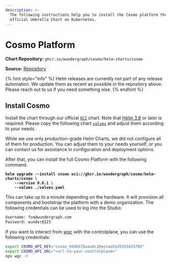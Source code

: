 ```yaml
---
description: >-
  The following instructions help you to install the Cosmo platform through our
  official Umbrella Chart on Kubernetes.
---
```


# Cosmo Platform

**Chart Repository:** `ghcr.io/wundergraph/cosmo/helm-charts/cosmo`

**Source:** [Repository](https://github.com/wundergraph/cosmo/tree/main/helm/cosmo)

{% hint style="info" %}
Helm releases are currently not part of any release automation. We update them as recent as possible in the repository above. Please reach out to us if you need something else.
{% endhint %}

## Install Cosmo

Install the chart through our official [`OCI`](https://helm.sh/docs/topics/registries/) chart. Note that [Helm 3.8](https://helm.sh/docs/topics/registries/) or later is required. Please copy the following chart [`values`](https://github.com/wundergraph/cosmo/blob/main/helm/cosmo/values.full.yaml) and adjust them according to your needs.

While we use only production-grade Helm Charts, we did not configure all of them for production. You can adjust them to your needs yourself, or you can contact us for assistance in configuration and deployment options.

After that, you can install the full Cosmo Platform with the following command.

<pre class="language-bash"><code class="lang-bash"><strong>helm upgrade --install cosmo oci://ghcr.io/wundergraph/cosmo/helm-charts/cosmo \
</strong><strong>    --version 0.0.1 \
</strong><strong>    --values ./values.yaml
</strong></code></pre>

This can take up to a minute depending on the hardware. It will provision all components and bootstrap the platform with a demo organization. The following credentials can be used to log into the Studio:

```bash
Username: foo@wundergraph.com
Password: wunder@123
```

If you want to interact from [wgc](broken-reference) with the controlplane, you can use the following credentials:

```bash
export COSMO_API_KEY="cosmo_669b576aaadc10ee1ae81d9193425705"
export COSMO_API_URL="<url-to-your-controlplane>"
npx wgc -h
```
